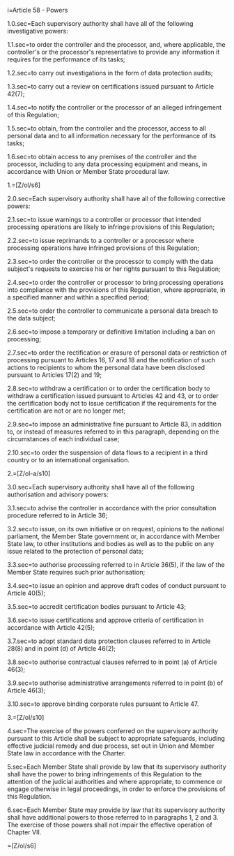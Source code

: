i=Article 58 - Powers

1.0.sec=Each supervisory authority shall have all of the following investigative powers:

1.1.sec=to order the controller and the processor, and, where applicable, the controller's or the processor's representative to provide any information it requires for the performance of its tasks;

1.2.sec=to carry out investigations in the form of data protection audits;

1.3.sec=to carry out a review on certifications issued pursuant to Article 42(7);

1.4.sec=to notify the controller or the processor of an alleged infringement of this Regulation;

1.5.sec=to obtain, from the controller and the processor, access to all personal data and to all information necessary for the performance of its tasks;

1.6.sec=to obtain access to any premises of the controller and the processor, including to any data processing equipment and means, in accordance with Union or Member State procedural law.

1.=[Z/ol/s6]

2.0.sec=Each supervisory authority shall have all of the following corrective powers:

2.1.sec=to issue warnings to a controller or processor that intended processing operations are likely to infringe provisions of this Regulation;

2.2.sec=to issue reprimands to a controller or a processor where processing operations have infringed provisions of this Regulation;

2.3.sec=to order the controller or the processor to comply with the data subject's requests to exercise his or her rights pursuant to this Regulation;

2.4.sec=to order the controller or processor to bring processing operations into compliance with the provisions of this Regulation, where appropriate, in a specified manner and within a specified period;

2.5.sec=to order the controller to communicate a personal data breach to the data subject;

2.6.sec=to impose a temporary or definitive limitation including a ban on processing;

2.7.sec=to order the rectification or erasure of personal data or restriction of processing pursuant to Articles 16, 17 and 18 and the notification of such actions to recipients to whom the personal data have been disclosed pursuant to Articles 17(2) and 19;

2.8.sec=to withdraw a certification or to order the certification body to withdraw a certification issued pursuant to Articles 42 and 43, or to order the certification body not to issue certification if the requirements for the certification are not or are no longer met;

2.9.sec=to impose an administrative fine pursuant to Article 83, in addition to, or instead of measures referred to in this paragraph, depending on the circumstances of each individual case;

2.10.sec=to order the suspension of data flows to a recipient in a third country or to an international organisation.

2.=[Z/ol-a/s10]

3.0.sec=Each supervisory authority shall have all of the following authorisation and advisory powers:

3.1.sec=to advise the controller in accordance with the prior consultation procedure referred to in Article 36;

3.2.sec=to issue, on its own initiative or on request, opinions to the national parliament, the Member State government or, in accordance with Member State law, to other institutions and bodies as well as to the public on any issue related to the protection of personal data;

3.3.sec=to authorise processing referred to in Article 36(5), if the law of the Member State requires such prior authorisation;

3.4.sec=to issue an opinion and approve draft codes of conduct pursuant to Article 40(5);

3.5.sec=to accredit certification bodies pursuant to Article 43;

3.6.sec=to issue certifications and approve criteria of certification in accordance with Article 42(5);

3.7.sec=to adopt standard data protection clauses referred to in Article 28(8) and in point (d) of Article 46(2);

3.8.sec=to authorise contractual clauses referred to in point (a) of Article 46(3);

3.9.sec=to authorise administrative arrangements referred to in point (b) of Article 46(3);

3.10.sec=to approve binding corporate rules pursuant to Article 47.

3.=[Z/ol/s10]

4.sec=The exercise of the powers conferred on the supervisory authority pursuant to this Article shall be subject to appropriate safeguards, including effective judicial remedy and due process, set out in Union and Member State law in accordance with the Charter.

5.sec=Each Member State shall provide by law that its supervisory authority shall have the power to bring infringements of this Regulation to the attention of the judicial authorities and where appropriate, to commence or engage otherwise in legal proceedings, in order to enforce the provisions of this Regulation.

6.sec=Each Member State may provide by law that its supervisory authority shall have additional powers to those referred to in paragraphs 1, 2 and 3. The exercise of those powers shall not impair the effective operation of Chapter VII.

=[Z/ol/s6]
